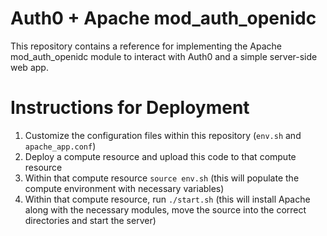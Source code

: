 # Auth0 + Apache mod_auth_openidc

This repository contains a reference for implementing the Apache mod_auth_openidc module to interact with Auth0 and a simple server-side web app.

# Instructions for Deployment

1. Customize the configuration files within this repository (`env.sh` and `apache_app.conf`)
2. Deploy a compute resource and upload this code to that compute resource
2. Within that compute resource `source env.sh` (this will populate the compute environment with necessary variables)
3. Within that compute resource, run `./start.sh` (this will install Apache along with the necessary modules, move the source into the correct directories and start the server)

